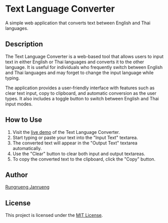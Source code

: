 # Text Language Converter

A simple web application that converts text between English and Thai languages.

## Description

The Text Language Converter is a web-based tool that allows users to input text in either English or Thai languages and converts it to the other language. It is useful for individuals who frequently switch between English and Thai languages and may forget to change the input language while typing.

The application provides a user-friendly interface with features such as clear text input, copy to clipboard, and automatic conversion as the user types. It also includes a toggle button to switch between English and Thai input modes.

## How to Use

1. Visit the [live demo](#) of the Text Language Converter.
2. Start typing or paste your text into the "Input Text" textarea.
3. The converted text will appear in the "Output Text" textarea automatically.
4. Use the "Clear" button to clear both input and output textareas.
5. To copy the converted text to the clipboard, click the "Copy" button.


## Author

[Rungrueng Janrueng](https://github.com/RUNG544)

## License

This project is licensed under the [MIT License](LICENSE).
